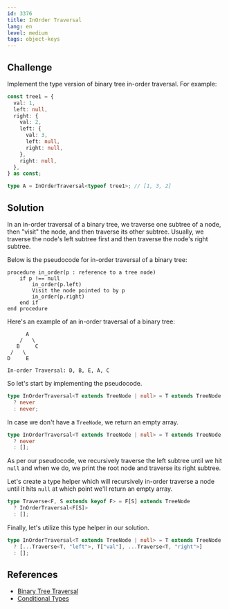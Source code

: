 ```yaml
---
id: 3376
title: InOrder Traversal
lang: en
level: medium
tags: object-keys
---
```


## Challenge

Implement the type version of binary tree in-order traversal.
For example:

```typescript
const tree1 = {
  val: 1,
  left: null,
  right: {
    val: 2,
    left: {
      val: 3,
      left: null,
      right: null,
    },
    right: null,
  },
} as const;

type A = InOrderTraversal<typeof tree1>; // [1, 3, 2]
```

## Solution

In an in-order traversal of a binary tree, we traverse one subtree of a node, then "visit" the node, and then traverse its other subtree.
Usually, we traverse the node's left subtree first and then traverse the node's right subtree.

Below is the pseudocode for in-order traversal of a binary tree:

```text
procedure in_order(p : reference to a tree node)
    if p !== null
        in_order(p.left)
        Visit the node pointed to by p
        in_order(p.right)
    end if
end procedure
```

Here's an example of an in-order traversal of a binary tree:

```text
      A
    /   \
   B     C
 /   \
D     E

In-order Traversal: D, B, E, A, C
```

So let's start by implementing the pseudocode.

```ts
type InOrderTraversal<T extends TreeNode | null> = T extends TreeNode
  ? never
  : never;
```

In case we don't have a `TreeNode`, we return an empty array.

```ts
type InOrderTraversal<T extends TreeNode | null> = T extends TreeNode
  ? never
  : [];
```

As per our pseudocode, we recursively traverse the left subtree until we hit `null` and when we do, we print the root node and traverse its right subtree.

Let's create a type helper which will recursively in-order traverse a node until it hits `null` at which point we'll return an empty array.

```ts
type Traverse<F, S extends keyof F> = F[S] extends TreeNode
  ? InOrderTraversal<F[S]>
  : [];
```

Finally, let's utilize this type helper in our solution.

```ts
type InOrderTraversal<T extends TreeNode | null> = T extends TreeNode
  ? [...Traverse<T, "left">, T["val"], ...Traverse<T, "right">]
  : [];
```

## References

- [Binary Tree Traversal](https://www.geeksforgeeks.org/tree-traversals-inorder-preorder-and-postorder/)
- [Conditional Types](https://www.typescriptlang.org/docs/handbook/2/conditional-types.html)
